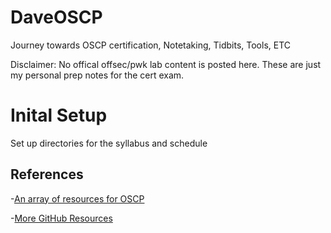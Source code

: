 # DaveOSCP
Journey towards OSCP certification, Notetaking, Tidbits, Tools, ETC

Disclaimer: No offical offsec/pwk lab content is posted here. These are just my personal prep notes for the cert exam. 


# Inital Setup
Set up directories for the syllabus and schedule


## References
-[An array of resources for OSCP](https://github.com/0x4D31/awesome-oscp#cheatsheets-and-scripts)

-[More GitHub Resources](https://github.com/verylazytech/OSCP-Resources/tree/main)
